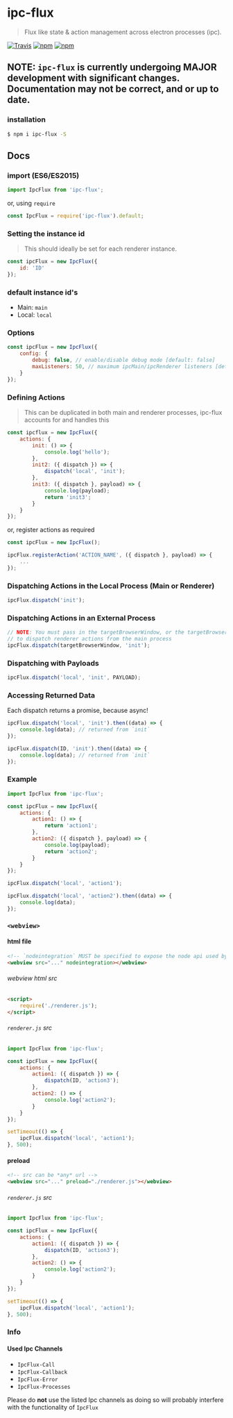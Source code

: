 # ipc-flux
> Flux like state & action management across electron processes (ipc).

[![Travis](https://img.shields.io/travis/harryparkdotio/ipc-flux.svg?style=flat-square)](https://travis-ci.org/harryparkdotio/ipc-flux/)
[![npm](https://img.shields.io/npm/v/ipc-flux.svg?style=flat-square)](https://www.npmjs.com/package/ipc-flux)
[![npm](https://img.shields.io/npm/dt/ipc-flux.svg?style=flat-square)](https://www.npmjs.com/package/ipc-flux)


## NOTE: `ipc-flux` is currently undergoing MAJOR development with significant changes. Documentation may not be correct, and or up to date.

### installation
```bash
$ npm i ipc-flux -S
```

## Docs

### import (ES6/ES2015)
```js
import IpcFlux from 'ipc-flux';
```

or, using `require`

```js
const IpcFlux = require('ipc-flux').default;
```

### Setting the instance id

> This should ideally be set for each renderer instance.

```js
const ipcFlux = new IpcFlux({
	id: 'ID'
});
```

### default instance id's

- Main: `main`
- Local: `local`

### Options

```js
const ipcFlux = new IpcFlux({
	config: {
		debug: false, // enable/disable debug mode [default: false]
		maxListeners: 50, // maximum ipcMain/ipcRenderer listeners [default: 50]
	}
});
```

### Defining Actions

> This can be duplicated in both main and renderer processes, ipc-flux accounts for and handles this

```js
const ipcflux = new IpcFlux({
	actions: {
		init: () => {
			console.log('hello');
		},
		init2: ({ dispatch }) => {
			dispatch('local', 'init');
		},
		init3: ({ dispatch }, payload) => {
			console.log(payload);
			return 'init3';
		}
	}
});
```

or, register actions as required

```js
const ipcFlux = new IpcFlux();

ipcFlux.registerAction('ACTION_NAME', ({ dispatch }, payload) => {
	...
});
```

### Dispatching Actions in the Local Process (Main or Renderer)

```js
ipcFlux.dispatch('init');
```

### Dispatching Actions in an External Process

```js
// NOTE: You must pass in the targetBrowserWindow, or the targetBrowserWindow id, or the defined instance id
// to dispatch renderer actions from the main process
ipcFlux.dispatch(targetBrowserWindow, 'init');
```

### Dispatching with Payloads

```js
ipcFlux.dispatch('local', 'init', PAYLOAD);
```

### Accessing Returned Data

Each dispatch returns a promise, because async!

```js
ipcFlux.dispatch('local', 'init').then((data) => {
	console.log(data); // returned from `init`
});

ipcFlux.dispatch(ID, 'init').then((data) => {
	console.log(data); // returned from `init`
});
```

### Example

```js
import IpcFlux from 'ipc-flux';

const ipcFlux = new IpcFlux({
	actions: {
		action1: () => {
			return 'action1';
		},
		action2: ({ dispatch }, payload) => {
			console.log(payload);
			return 'action2';
		}
	}
});

ipcFlux.dispatch('local', 'action1');

ipcFlux.dispatch('local', 'action2').then((data) => {
	console.log(data);
});
```

### `<webview>`
#### html file

```html
<!-- `nodeintegration` MUST be specified to expose the node api used by ipc-flux -->
<webview src="..." nodeintegration></webview>
```

###### *webview html src*

```html
<script>
	require('./renderer.js');
</script>
```

###### *`renderer.js` src*

```js
import IpcFlux from 'ipc-flux';

const ipcFlux = new IpcFlux({
	actions: {
		action1: ({ dispatch }) => {
			dispatch(ID, 'action3');
		},
		action2: () => {
			console.log('action2');
		}
	}
});

setTimeout(() => {
	ipcFlux.dispatch('local', 'action1');
}, 500);
```

#### preload

```html
<!-- src can be *any* url -->
<webview src="..." preload="./renderer.js"></webview>
```

###### *`renderer.js` src*

```js
import IpcFlux from 'ipc-flux';

const ipcFlux = new IpcFlux({
	actions: {
		action1: ({ dispatch }) => {
			dispatch(ID, 'action3');
		},
		action2: () => {
			console.log('action2');
		}
	}
});

setTimeout(() => {
	ipcFlux.dispatch('local', 'action1');
}, 500);
```

### Info
#### Used Ipc Channels
- `IpcFlux-Call`
- `IpcFlux-Callback`
- `IpcFlux-Error`
- `IpcFlux-Processes`

Please do **not** use the listed Ipc channels as doing so will probably interfere with the functionality of `IpcFlux`